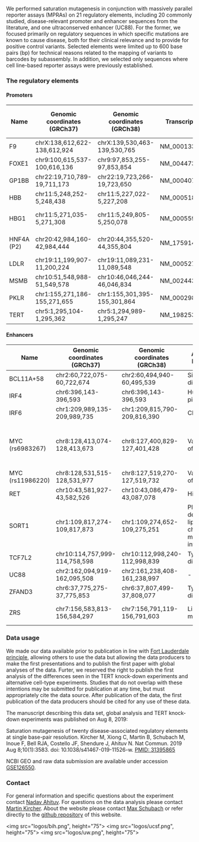 We performed saturation mutagenesis in conjunction with massively parallel reporter assays (MPRAs) on 21 regulatory elements, including 20 commonly studied, disease-relevant promoter and enhancer sequences from the literature, and one ultraconserved enhancer (UC88). For the former, we focused primarily on regulatory sequences in which specific mutations are known to cause disease, both for their clinical relevance and to provide for positive control variants. Selected elements were limited up to 600 base pairs (bp) for technical reasons related to the mapping of variants to barcodes by subassembly. In addition, we selected only sequences where cell line-based reporter assays were previously established.

### The regulatory elements

#### Promoters

| Name       | Genomic coordinates (GRCh37) | Genomic coordinates (GRCh38) | Transcript  | Associated Phenotype                        | Luciferase vector | MPRA vector | Cell line       | Transf. time (hr) | Fold change (Wild type) | Fold Change (MPRA) | Construct size (bp) |
|------------|------------------------------|------------------------------|-------------|---------------------------------------------|-------------------|-------------|-----------------|-------------------|-------------------------|--------------------|---------------------|
| F9         | chrX:138,612,622-138,612,924 | chrX:139,530,463-139,530,765 | NM_000133.3 | Hemophilia B                                | pGL4.11b          | pGL4.11c    | HepG2           | 24                | 2.6                     | 2.1                | 303                 |
| FOXE1      | chr9:100,615,537-100,616,136 | chr9:97,853,255-97,853,854   | NM_004473.3 | Thyroid cancer                              | pGL4.11b          | pGL4.11c    | HeLa            | 24                | 4.2                     | 2.5                | 600                 |
| GP1BB      | chr22:19,710,789-19,711,173  | chr22:19,723,266-19,723,650  | NM_000407.4 | Bernard-Soulier Syndrome                    | pGL4.11b          | pGL4.11c    | HEL 92.1.7      | 24                | 22.1                    | 12.3               | 385                 |
| HBB        | chr11:5,248,252-5,248,438    | chr11:5,227,022-5,227,208    | NM_000518.4 | Thalassemia                                 | pGL4.11b          | pGL4.11c    | HEL 92.1.7      | 24                | 14.3                    | 8.4                | 187                 |
| HBG1       | chr11:5,271,035-5,271,308    | chr11:5,249,805-5,250,078    | NM_000559.2 | Hereditary persistence of fetal hemoglobin  | pGL4.11b          | pGL4.11c    | HEL 92.1.7      | 24                | 118.1                   | 41.8               | 274                 |
| HNF4A (P2) | chr20:42,984,160-42,984,444  | chr20:44,355,520-44,355,804  | NM_175914.4 | Maturity-onset diabetes of the young (MODY) | pGL4.11b          | pGL4.11c    | HEK293T         | 24                | 2.8                     | 1.3                | 285                 |
| LDLR       | chr19:11,199,907-11,200,224  | chr19:11,089,231-11,089,548  | NM_000527.4 | Familial hypercholesterolemia               | pGL4.11b          | pGL4.11b    | HepG2           | 24                | 110.7                   | 76.6               | 318                 |
| MSMB       | chr10:51,548,988-51,549,578  | chr10:46,046,244-46,046,834  | NM_002443.3 | Prostate cancer                             | pGL4.11b          | pGL4.11c    | HEK293T         | 24                | 8.4                     | 3.4                | 593                 |
| PKLR       | chr1:155,271,186-155,271,655 | chr1:155,301,395-155,301,864 | NM_000298.5 | Pyruvate kinase deficiency                  | pGL4.11b          | pGL4.11c    | K562            | 48                | 29.4                    | 9.6                | 470                 |
| TERT       | chr5:1,295,104-1,295,362     | chr5:1,294,989-1,295,247     | NM_198253.2 | Various types of cancer                     | pGL4.11b          | pGL4.11b    | HEK293T, SF7996 | 24                | 231.8,5.2               | 148.2, 2.7         | 259                 |


#### Enhancers

| Name              | Genomic coordinates (GRCh37)  | Genomic coordinates (GRCh38)  | Associated Phenotype                                               | Luciferase vector   | MPRA vector | Cell line                           | Transf. time (hr)              | Fold change (Wild type) | Fold Change (MPRA) | Construct size (bp) |
|-------------------|-------------------------------|-------------------------------|--------------------------------------------------------------------|---------------------|-------------|-------------------------------------|--------------------------------|-------------------------|--------------------|---------------------|
| BCL11A+58         | chr2:60,722,075-60,722,674    | chr2:60,494,940-60,495,539    | Sickle cell disease                                                | pGL4.23             | pGL4.23d    | HEL 92.1.7                          | 24                             | 2.5                     | 1.7                | 600                 |
| IRF4              | chr6:396,143-396,593          | chr6:396,143-396,593          | Human pigmentation                                                 | pGL4.23             | pGL4.23d    | SK-MEL-28                           | 24                             | 44.5                    | 16.3               | 451                 |
| IRF6              | chr1:209,989,135-209,989,735  | chr1:209,815,790-209,816,390  | Cleft lip                                                          | pGL4.23             | pGL4.23c    | HaCaT                               | 24                             | 17                      | 16.7               | 600                 |
| MYC (rs6983267)  | chr8:128,413,074-128,413,673  | chr8:127,400,829-127,401,428  | Various types of cancer                                            | pGL4.23             | pGL4.23c    | HEK293T                             | 32, 20nM LiCl added after 24hr | 2.8                     | 0.7                | 600                 |
| MYC (rs11986220) | chr8:128,531,515-128,531,977  | chr8:127,519,270-127,519,732  | Various types of cancer                                            | pGL4.23             | pGL4.23d    | LNCaP + 100nM DHT                   | 24                             | 5.5                     | 3.2                | 464                 |
| RET               | chr10:43,581,927-43,582,526   | chr10:43,086,479-43,087,078   | Hirschsprung                                                       | pGL3                | pGL3c       | Neuro-2a                            | 24                             | 2                       | 0.9                | 600                 |
| SORT1             | chr1:109,817,274-109,817,873  | chr1:109,274,652-109,275,251  | Plasma low-density lipoprotein cholesterol & myocardial infarction | pGL4.23             | pGL4.23c    | HepG2                               | 24                             | 235.3                   | 202.2              | 600                 |
| TCF7L2            | chr10:114,757,999-114,758,598 | chr10:112,998,240-112,998,839 | Type 2 diabetes                                                    | pGL4.23             | pGL4.23d    | MIN6                                | 24                             | 9                       | 2.7                | 600                 |
| UC88              | chr2:162,094,919-162,095,508  | chr2:161,238,408-161,238,997  | -                                                                  | pGL4.23             | pGL4.23c    | Neuro-2a                            | 24                             | 9.3                     | 5.4                | 590                 |
| ZFAND3            | chr6:37,775,275-37,775,853    | chr6:37,807,499-37,808,077    | Type 2 diabetes                                                    | pGL4.23             | pGL4.23c    | MIN6                                | 24                             | 14.3                    | 7.3                | 579                 |
| ZRS               | chr7:156,583,813-156,584,297  | chr7:156,791,119-156,791,603  | Limb malformations                                                 | TATA-pGL4m (EV087) | pGL4Zc      | NIH/3T3 (with HOXD13/ HOXD13+HAND2) | 24                             | 04.02.2002              | 3.7/2.6            | 485                 |

### Data usage

We made our data available prior to publication in line with  [Fort Lauderdale principle](https://www.genome.gov/pages/research/wellcomereport0303.pdf), allowing others to use the data but allowing the data producers to make the first presentations and to publish the first paper with global analyses of the data. Furter, we reserved the right to publish the first analysis of the differences seen in the TERT knock-down experiments and alternative cell-type experiments. Studies that do not overlap with these intentions may be submitted for publication at any time, but must appropriately cite the data source. After publication of the data, the first publication of the data producers should be cited for any use of these data.

The manuscript describing this data set, global analysis and TERT knock-down experiments was published on Aug 8, 2019:

Saturation mutagenesis of twenty disease-associated regulatory elements at single base-pair resolution.
Kircher M, Xiong C, Martin B, Schubach M, Inoue F, Bell RJA, Costello JF, Shendure J, Ahituv N.
Nat Commun. 2019 Aug 8;10(1):3583. doi: 10.1038/s41467-019-11526-w.
[PMID: 31395865](https://pubmed.ncbi.nlm.nih.gov/31395865/)

NCBI GEO and raw data submission are available under accession [GSE126550](https://www.ncbi.nlm.nih.gov/geo/query/acc.cgi?acc=GSE126550).

### Contact

For general information and specific questions about the experiment contact [Nadav Ahituv](mailto:nadav.ahituv@ucsf.edu). For questions on the data analysis please contact [Martin Kircher](mailto:martin.kircher@bihealth.de). About the website please contact [Max Schubach](mailto:max.schubach@bihealth.de) or refer directly to the [github repository](https://github.com/kircherlab/MPRA_SaturationMutagenesis) of this website.

<p style="text-align: center;">

<img src="logos/bih.png", height="75">
<img src="logos/ucsf.png", height="75">
<img src="logos/uw.png", height="75">
</p>

